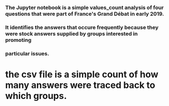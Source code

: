 ### The Jupyter notebook is a simple values_count analysis of four questions that were part of France's Grand Débat in early 2019.
### It identifies the answers that occure frequently because they were stock answers supplied by groups interested in promoting 
### particular issues.

# the csv file is a simple count of how many answers were traced back to which groups.


